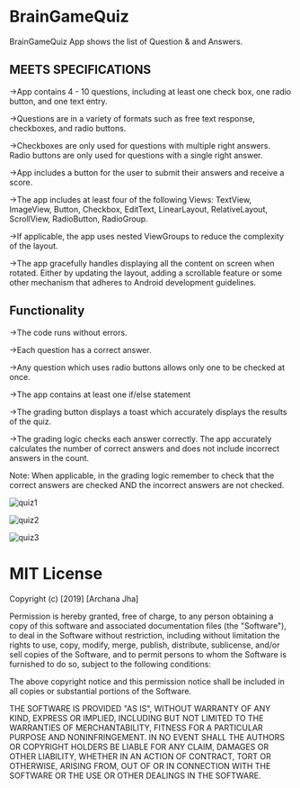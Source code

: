 # BrainGameQuiz
BrainGameQuiz App shows the list of Question & and Answers.

## MEETS SPECIFICATIONS

->App contains 4 - 10 questions, including at least one check box, one radio button, and one text entry.

->Questions are in a variety of formats such as free text response, checkboxes, and radio buttons.

->Checkboxes are only used for questions with multiple right answers. Radio buttons are only used for questions with a single right answer.

->App includes a button for the user to submit their answers and receive a score.

->The app includes at least four of the following Views: TextView, ImageView, Button, Checkbox, EditText, LinearLayout, RelativeLayout, ScrollView, RadioButton, RadioGroup.

->If applicable, the app uses nested ViewGroups to reduce the complexity of the layout.

->The app gracefully handles displaying all the content on screen when rotated. Either by updating the layout, adding a scrollable feature or some other mechanism that adheres to Android development guidelines.


## Functionality

->The code runs without errors.

->Each question has a correct answer.

->Any question which uses radio buttons allows only one to be checked at once.

->The app contains at least one if/else statement

->The grading button displays a toast which accurately displays the results of the quiz.

->The grading logic checks each answer correctly. The app accurately calculates the number of correct answers and does not include incorrect answers in the count.


Note: When applicable, in the grading logic remember to check that the correct answers are checked AND the incorrect answers are not checked.



![quiz1](https://user-images.githubusercontent.com/45606322/51951054-4a77d000-23f0-11e9-9c33-8780876c9406.png)

![quiz2](https://user-images.githubusercontent.com/45606322/51951063-55cafb80-23f0-11e9-8966-1c4fee98f12e.png)

![quiz3](https://user-images.githubusercontent.com/45606322/51951069-5cf20980-23f0-11e9-9d50-cb4d70278bed.png)

# MIT License

Copyright (c) [2019] [Archana Jha]

Permission is hereby granted, free of charge, to any person obtaining a copy
of this software and associated documentation files (the "Software"), to deal
in the Software without restriction, including without limitation the rights
to use, copy, modify, merge, publish, distribute, sublicense, and/or sell
copies of the Software, and to permit persons to whom the Software is
furnished to do so, subject to the following conditions:

The above copyright notice and this permission notice shall be included in all
copies or substantial portions of the Software.

THE SOFTWARE IS PROVIDED "AS IS", WITHOUT WARRANTY OF ANY KIND, EXPRESS OR
IMPLIED, INCLUDING BUT NOT LIMITED TO THE WARRANTIES OF MERCHANTABILITY,
FITNESS FOR A PARTICULAR PURPOSE AND NONINFRINGEMENT. IN NO EVENT SHALL THE
AUTHORS OR COPYRIGHT HOLDERS BE LIABLE FOR ANY CLAIM, DAMAGES OR OTHER
LIABILITY, WHETHER IN AN ACTION OF CONTRACT, TORT OR OTHERWISE, ARISING FROM,
OUT OF OR IN CONNECTION WITH THE SOFTWARE OR THE USE OR OTHER DEALINGS IN THE
SOFTWARE.
